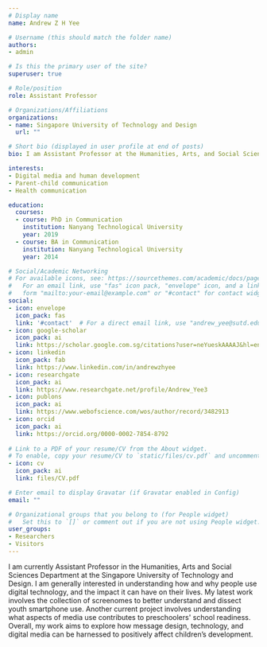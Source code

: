 ```yaml
---
# Display name
name: Andrew Z H Yee

# Username (this should match the folder name)
authors:
- admin

# Is this the primary user of the site?
superuser: true

# Role/position
role: Assistant Professor

# Organizations/Affiliations
organizations:
- name: Singapore University of Technology and Design
  url: ""

# Short bio (displayed in user profile at end of posts)
bio: I am Assistant Professor at the Humanities, Arts, and Social Sciences department in the Singapore University of Technology Design. I am interested in understanding how humans interact with and are affected by digital technology use.

interests:
- Digital media and human development
- Parent-child communication
- Health communication

education:
  courses:
  - course: PhD in Communication
    institution: Nanyang Technological University
    year: 2019
  - course: BA in Communication
    institution: Nanyang Technological University
    year: 2014

# Social/Academic Networking
# For available icons, see: https://sourcethemes.com/academic/docs/page-builder/#icons
#   For an email link, use "fas" icon pack, "envelope" icon, and a link in the
#   form "mailto:your-email@example.com" or "#contact" for contact widget.
social:
- icon: envelope
  icon_pack: fas
  link: '#contact'  # For a direct email link, use "andrew_yee@sutd.edu.sg".
- icon: google-scholar
  icon_pack: ai
  link: https://scholar.google.com.sg/citations?user=neYueskAAAAJ&hl=en
- icon: linkedin
  icon_pack: fab
  link: https://www.linkedin.com/in/andrewzhyee
- icon: researchgate
  icon_pack: ai
  link: https://www.researchgate.net/profile/Andrew_Yee3
- icon: publons
  icon_pack: ai
  link: https://www.webofscience.com/wos/author/record/3482913
- icon: orcid
  icon_pack: ai
  link: https://orcid.org/0000-0002-7854-8792
  
# Link to a PDF of your resume/CV from the About widget.
# To enable, copy your resume/CV to `static/files/cv.pdf` and uncomment the lines below. 
- icon: cv
  icon_pack: ai
  link: files/CV.pdf

# Enter email to display Gravatar (if Gravatar enabled in Config)
email: ""

# Organizational groups that you belong to (for People widget)
#   Set this to `[]` or comment out if you are not using People widget.
user_groups:
- Researchers
- Visitors
---
```

I am currently Assistant Professor in the Humanities, Arts and Social Sciences Department at the Singapore University of Technology and Design. I am generally interested in understanding how and why people use digital technology, and the impact it can have on their lives. My latest work involves the collection of screenomes to better understand and dissect youth smartphone use. Another current project involves understanding what aspects of media use contributes to preschoolers' school readiness. Overall, my work aims to explore how message design, technology, and digital media can be harnessed to positively affect children’s development.
